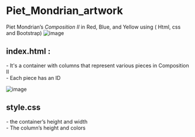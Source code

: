 # Piet_Mondrian_artwork
Piet Mondrian’s *Composition II* in Red, Blue, and Yellow using ( Html, css and Bootstrap) 
![image](https://github.com/Saraiin/Piet_Mondrian_artwork/assets/125512367/693970f1-2a3c-499d-8b6d-04119dfad1d1)

<h2>index.html :</h2>
- It's a container with columns that represent various pieces in Composition II <br>
- Each piece has an ID

![image](https://github.com/Saraiin/Piet_Mondrian_artwork/assets/125512367/6596b4a8-9328-4a07-a0d5-d40a04f2c1b3)

<h2>style.css</h2>
- the container’s height and width <br>
- The column’s height and colors 
